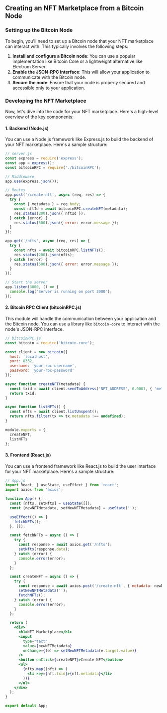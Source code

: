 ## Creating an NFT Marketplace from a Bitcoin Node

### Setting up the Bitcoin Node

To begin, you'll need to set up a Bitcoin node that your NFT marketplace can interact with. This typically involves the following steps:

1. **Install and configure a Bitcoin node**: You can use a popular implementation like Bitcoin Core or a lightweight alternative like Electrum Server.
2. **Enable the JSON-RPC interface**: This will allow your application to communicate with the Bitcoin node.
3. **Secure the node**: Ensure that your node is properly secured and accessible only to your application.

### Developing the NFT Marketplace

Now, let's dive into the code for your NFT marketplace. Here's a high-level overview of the key components:

#### 1. Backend (Node.js)

You can use a Node.js framework like Express.js to build the backend of your NFT marketplace. Here's a sample structure:

```javascript
// server.js
const express = require('express');
const app = express();
const bitcoinRPC = require('./bitcoinRPC');

// Middleware
app.use(express.json());

// Routes
app.post('/create-nft', async (req, res) => {
  try {
    const { metadata } = req.body;
    const nftId = await bitcoinRPC.createNFT(metadata);
    res.status(200).json({ nftId });
  } catch (error) {
    res.status(500).json({ error: error.message });
  }
});

app.get('/nfts', async (req, res) => {
  try {
    const nfts = await bitcoinRPC.listNFTs();
    res.status(200).json(nfts);
  } catch (error) {
    res.status(500).json({ error: error.message });
  }
});

// Start the server
app.listen(3000, () => {
  console.log('Server is running on port 3000');
});
```

#### 2. Bitcoin RPC Client (bitcoinRPC.js)

This module will handle the communication between your application and the Bitcoin node. You can use a library like `bitcoin-core` to interact with the node's JSON-RPC interface.

```javascript
// bitcoinRPC.js
const bitcoin = require('bitcoin-core');

const client = new bitcoin({
  host: 'localhost',
  port: 8332,
  username: 'your-rpc-username',
  password: 'your-rpc-password'
});

async function createNFT(metadata) {
  const txid = await client.sendToAddress('NFT_ADDRESS', 0.0001, { 'metadata': metadata });
  return txid;
}

async function listNFTs() {
  const nfts = await client.listUnspent();
  return nfts.filter(tx => tx.metadata !== undefined);
}

module.exports = {
  createNFT,
  listNFTs
};
```

#### 3. Frontend (React.js)

You can use a frontend framework like React.js to build the user interface for your NFT marketplace. Here's a sample structure:

```jsx
// App.js
import React, { useState, useEffect } from 'react';
import axios from 'axios';

function App() {
  const [nfts, setNfts] = useState([]);
  const [newNFTMetadata, setNewNFTMetadata] = useState('');

  useEffect(() => {
    fetchNFTs();
  }, []);

  const fetchNFTs = async () => {
    try {
      const response = await axios.get('/nfts');
      setNfts(response.data);
    } catch (error) {
      console.error(error);
    }
  };

  const createNFT = async () => {
    try {
      const response = await axios.post('/create-nft', { metadata: newNFTMetadata });
      setNewNFTMetadata('');
      fetchNFTs();
    } catch (error) {
      console.error(error);
    }
  };

  return (
    <div>
      <h1>NFT Marketplace</h1>
      <input
        type="text"
        value={newNFTMetadata}
        onChange={(e) => setNewNFTMetadata(e.target.value)}
      />
      <button onClick={createNFT}>Create NFT</button>
      <ul>
        {nfts.map((nft) => (
          <li key={nft.txid}>{nft.metadata}</li>
        ))}
      </ul>
    </div>
  );
}

export default App;
```
